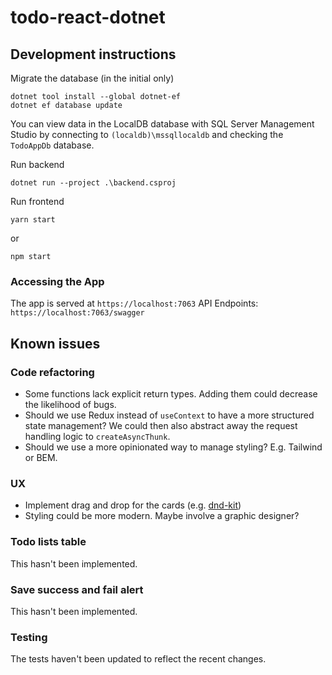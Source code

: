 # todo-react-dotnet

## Development instructions

Migrate the database (in the initial only)
```
dotnet tool install --global dotnet-ef
dotnet ef database update
```
You can view data in the LocalDB database with SQL Server Management Studio by connecting to `(localdb)\mssqllocaldb` and checking the `TodoAppDb` database.

Run backend
```
dotnet run --project .\backend.csproj
```

Run frontend
```
yarn start
```
or
```
npm start
```

### Accessing the App

The app is served at `https://localhost:7063`
API Endpoints: `https://localhost:7063/swagger`

## Known issues

### Code refactoring

- Some functions lack explicit return types. Adding them could decrease the likelihood of bugs.
- Should we use Redux instead of `useContext` to have a more structured state management? We could then also abstract away the request handling logic to `createAsyncThunk`.
- Should we use a more opinionated way to manage styling? E.g. Tailwind or BEM.

### UX

- Implement drag and drop for the cards (e.g. [dnd-kit](https://dndkit.com/))
- Styling could be more modern. Maybe involve a graphic designer?

### Todo lists table

This hasn't been implemented.

### Save success and fail alert

This hasn't been implemented.

### Testing

The tests haven't been updated to reflect the recent changes.
